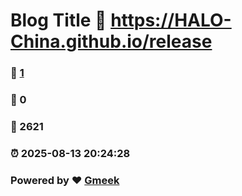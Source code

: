 # Blog Title :link: https://HALO-China.github.io/release 
### :page_facing_up: [1](https://HALO-China.github.io/release/tag.html) 
### :speech_balloon: 0 
### :hibiscus: 2621 
### :alarm_clock: 2025-08-13 20:24:28 
### Powered by :heart: [Gmeek](https://github.com/Meekdai/Gmeek)
